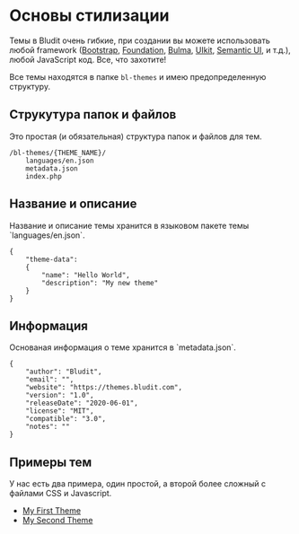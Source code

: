 # Основы стилизации
<!-- position: 1 -->

Темы в Bludit очень гибкие, при создании вы можете использовать любой framework ([Bootstrap](http://getbootstrap.com/), [Foundation](https://foundation.zurb.com/), [Bulma](https://bulma.io), [UIkit](https://getuikit.com/), [Semantic UI](https://semantic-ui.com), и т.д.), любой JavaScript код. Все, что захотите!

Все темы находятся в папке `bl-themes` и имею предопределенную структуру.

<h2 id="structure">Струкутура папок и файлов</h2>
Это простая (и обязательная) структура папок и файлов для тем.

```
/bl-themes/{THEME_NAME}/
	languages/en.json
	metadata.json
	index.php
```

<h2 id="name-description">Название и описание</h2>
Название и описание темы хранится в языковом пакете темы `languages/en.json`.

```
{
	"theme-data":
	{
		"name": "Hello World",
		"description": "My new theme"
	}
}
```

<h2 id="information">Информация</h2>
Основаная информация о теме хранится в `metadata.json`.

```
{
	"author": "Bludit",
	"email": "",
	"website": "https://themes.bludit.com",
	"version": "1.0",
	"releaseDate": "2020-06-01",
	"license": "MIT",
	"compatible": "3.0",
	"notes": ""
}
```

<h2 id="examples">Примеры тем</h2>
У нас есть два примера, один простой, а второй более сложный с файлами CSS и Javascript.

- [My First Theme](https://docs.bludit.com/en/themes/example-my-first-theme)
- [My Second Theme](https://docs.bludit.com/en/themes/example-my-second-theme)